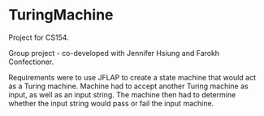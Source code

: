 # TuringMachine
Project for CS154.

Group project - co-developed with Jennifer Hsiung and Farokh Confectioner.

Requirements were to use JFLAP to create a state machine that would act as a Turing machine.
Machine had to accept another Turing machine as input, as well as an input string.
The machine then had to determine whether the input string would pass or fail the input machine.
